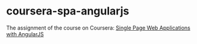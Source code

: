 # coursera-spa-angularjs

The assignment of the course on Coursera: [Single Page Web Applications with AngularJS](https://www.coursera.org/learn/single-page-web-apps-with-angularjs)
